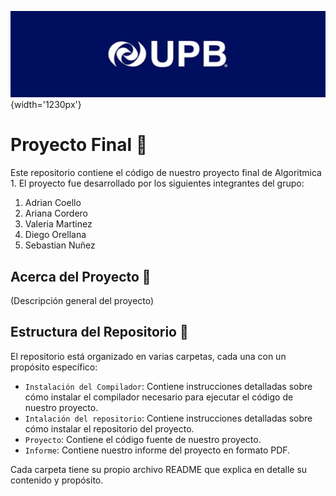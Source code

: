 ![](https://github.com/AdrianCoello/ProyectoFinal/blob/main/BannerUPB.jpeg){width='1230px'}
# Proyecto Final :page_facing_up:

Este repositorio contiene el código de nuestro proyecto final de Algoritmica 1. El proyecto fue desarrollado por los siguientes integrantes del grupo:

1. Adrian Coello 
2. Ariana Cordero
3. Valeria Martinez
4. Diego Orellana
5. Sebastian Nuñez

## Acerca del Proyecto :mag_right:

(Descripción general del proyecto)

## Estructura del Repositorio :open_file_folder:

El repositorio está organizado en varias carpetas, cada una con un propósito específico:

- `Instalación del Compilador`: Contiene instrucciones detalladas sobre cómo instalar el compilador necesario para ejecutar el código de nuestro proyecto.
- `Intalación del repositorio`: Contiene instrucciones detalladas sobre cómo instalar el repositorio del proyecto.
- `Proyecto`: Contiene el código fuente de nuestro proyecto.
- `Informe`: Contiene nuestro informe del proyecto en formato PDF.

Cada carpeta tiene su propio archivo README que explica en detalle su contenido y propósito.




